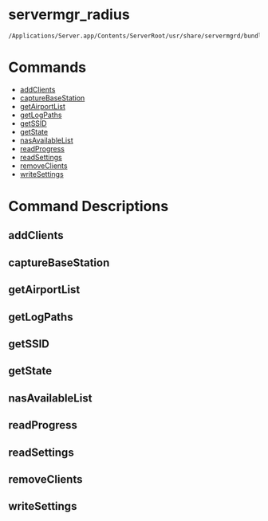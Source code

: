 # servermgr_radius

```console
/Applications/Server.app/Contents/ServerRoot/usr/share/servermgrd/bundles/servermgr_radius.bundle/Contents/MacOS/servermgr_radius
```

# Commands

* [addClients](https://github.com/erikberglund/servermgr_commands/blob/master/servermgr_radius.md#addclients)
* [captureBaseStation](https://github.com/erikberglund/servermgr_commands/blob/master/servermgr_radius.md#capturebasestation)
* [getAirportList](https://github.com/erikberglund/servermgr_commands/blob/master/servermgr_radius.md#getairportlist)
* [getLogPaths](https://github.com/erikberglund/servermgr_commands/blob/master/servermgr_radius.md#getlogpaths)
* [getSSID](https://github.com/erikberglund/servermgr_commands/blob/master/servermgr_radius.md#getssid)
* [getState](https://github.com/erikberglund/servermgr_commands/blob/master/servermgr_radius.md#getstate)
* [nasAvailableList](https://github.com/erikberglund/servermgr_commands/blob/master/servermgr_radius.md#nasavailablelist)
* [readProgress](https://github.com/erikberglund/servermgr_commands/blob/master/servermgr_radius.md#readprogress)
* [readSettings](https://github.com/erikberglund/servermgr_commands/blob/master/servermgr_radius.md#readsettings)
* [removeClients](https://github.com/erikberglund/servermgr_commands/blob/master/servermgr_radius.md#removeclients)
* [writeSettings](https://github.com/erikberglund/servermgr_commands/blob/master/servermgr_radius.md#writesettings)

# Command Descriptions

## addClients

## captureBaseStation

## getAirportList

## getLogPaths

## getSSID

## getState

## nasAvailableList

## readProgress

## readSettings

## removeClients

## writeSettings

